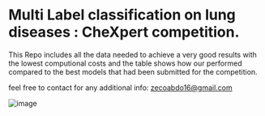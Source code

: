 # Multi Label classification on lung diseases : CheXpert competition.

This Repo includes all the data needed to achieve a very good results with the lowest computional costs and the table shows how our performed compared to the best models that had been submitted for the competition.

feel free to  contact for any additional info:
zecoabdo16@gmail.com

![image](https://user-images.githubusercontent.com/88517236/199490376-33617de2-0aab-4909-99f2-04c83e02c7d9.png) 
